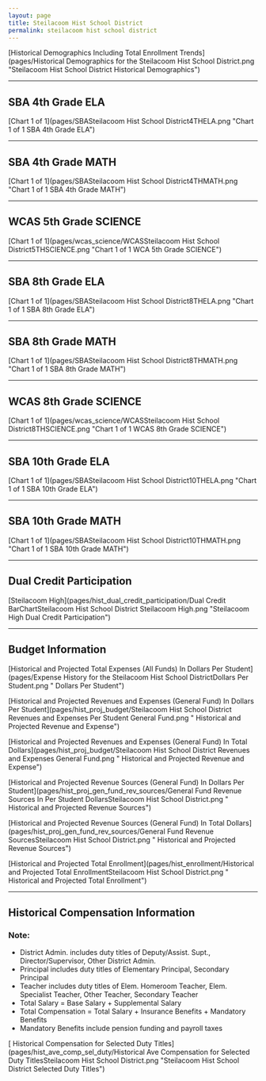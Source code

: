 ```yaml
---
layout: page
title: Steilacoom Hist School District
permalink: steilacoom hist school district
---
```



[Historical Demographics Including Total Enrollment Trends](pages/Historical Demographics for the Steilacoom Hist School District.png "Steilacoom Hist School District Historical Demographics")

___

## SBA 4th Grade ELA

[Chart 1 of 1](pages/SBASteilacoom Hist School District4THELA.png "Chart 1 of 1 SBA 4th Grade ELA")


___

## SBA 4th Grade MATH

[Chart 1 of 1](pages/SBASteilacoom Hist School District4THMATH.png "Chart 1 of 1 SBA 4th Grade MATH")


___

## WCAS 5th Grade SCIENCE

[Chart 1 of 1](pages/wcas_science/WCASSteilacoom Hist School District5THSCIENCE.png "Chart 1 of 1 WCA 5th Grade SCIENCE")


___

## SBA 8th Grade ELA

[Chart 1 of 1](pages/SBASteilacoom Hist School District8THELA.png "Chart 1 of 1 SBA 8th Grade ELA")


___

## SBA 8th Grade MATH

[Chart 1 of 1](pages/SBASteilacoom Hist School District8THMATH.png "Chart 1 of 1 SBA 8th Grade MATH")


___

## WCAS 8th Grade SCIENCE

[Chart 1 of 1](pages/wcas_science/WCASSteilacoom Hist School District8THSCIENCE.png "Chart 1 of 1 WCAS 8th Grade SCIENCE")


___

## SBA 10th Grade ELA

[Chart 1 of 1](pages/SBASteilacoom Hist School District10THELA.png "Chart 1 of 1 SBA 10th Grade ELA")


___

## SBA 10th Grade MATH

[Chart 1 of 1](pages/SBASteilacoom Hist School District10THMATH.png "Chart 1 of 1 SBA 10th Grade MATH")


___

## Dual Credit Participation

[Steilacoom High](pages/hist_dual_credit_participation/Dual Credit BarChartSteilacoom Hist School District Steilacoom High.png "Steilacoom High Dual Credit Participation")


___

## Budget Information

[Historical and Projected Total Expenses (All Funds) In Dollars Per Student](pages/Expense History for the Steilacoom Hist School DistrictDollars Per Student.png " Dollars Per Student")

[Historical and Projected Revenues and Expenses (General Fund) In Dollars Per Student](pages/hist_proj_budget/Steilacoom Hist School District Revenues and Expenses Per Student General Fund.png " Historical and Projected Revenue and Expense")

[Historical and Projected Revenues and Expenses (General Fund) In Total Dollars](pages/hist_proj_budget/Steilacoom Hist School District Revenues and Expenses General Fund.png " Historical and Projected Revenue and Expense")

[Historical and Projected Revenue Sources (General Fund) In Dollars Per Student](pages/hist_proj_gen_fund_rev_sources/General Fund Revenue Sources In Per Student DollarsSteilacoom Hist School District.png " Historical and Projected Revenue Sources")

[Historical and Projected Revenue Sources (General Fund) In Total Dollars](pages/hist_proj_gen_fund_rev_sources/General Fund Revenue SourcesSteilacoom Hist School District.png " Historical and Projected Revenue Sources")

[Historical and Projected Total Enrollment](pages/hist_enrollment/Historical and Projected Total EnrollmentSteilacoom Hist School District.png " Historical and Projected Total Enrollment")


___

## Historical Compensation Information
### Note:
- District Admin. includes duty titles of Deputy/Assist. Supt., Director/Supervisor, Other District Admin.
- Principal includes duty titles of Elementary Principal, Secondary Principal
- Teacher includes duty titles of Elem. Homeroom Teacher, Elem. Specialist Teacher, Other Teacher, Secondary Teacher
- Total Salary = Base Salary + Supplemental Salary
- Total Compensation = Total Salary + Insurance Benefits + Mandatory Benefits
- Mandatory Benefits include pension funding and payroll taxes

[ Historical Compensation for Selected Duty Titles](pages/hist_ave_comp_sel_duty/Historical Ave Compensation for Selected Duty TitlesSteilacoom Hist School District.png "Steilacoom Hist School District Selected Duty Titles")

